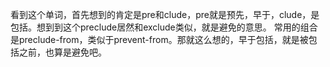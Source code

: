 看到这个单词，首先想到的肯定是pre和clude，pre就是预先，早于，clude，是包括。想到到这个preclude居然和exclude类似，就是避免的意思。
常用的组合是preclude-from，类似于prevent-from。那就这么想的，早于包括，就是被包括之前，也算是避免吧。
